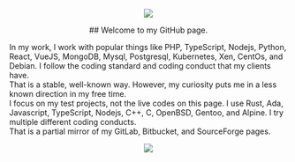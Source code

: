 
<p align='center'>
    <img src="https://gidigi.com/cdn/love.gif">
</p>


<p align='center'>
## Welcome to my GitHub page. 

In my work, I work with popular things like PHP, TypeScript, Nodejs, Python, React, VueJS, MongoDB, Mysql, Postgresql, Kubernetes, Xen, CentOs, and Debian. I follow the coding standard and coding conduct that my clients have. \
That is a stable, well-known way. However, my curiosity puts me in a less known direction in my free time. \
I focus on my test projects, not the live codes on this page. I use Rust, Ada, Javascript, TypeScript, Nodejs, C++, C, OpenBSD, Gentoo, and Alpine. I  try multiple different coding conducts.\
That is a partial mirror of my GitLab, Bitbucket, and SourceForge pages.
</p>
<p align='center'>
    <img src="https://github-readme-stats.vercel.app/api/top-langs/?username=Soldy&show_icons=true&title_color=ffffff&icon_color=2A75CF&text_color=daf7dc&bg_color=191919">
</p>
